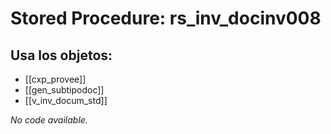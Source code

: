 # Stored Procedure: rs_inv_docinv008

## Usa los objetos:
- [[cxp_provee]]
- [[gen_subtipodoc]]
- [[v_inv_docum_std]]

*No code available.*
